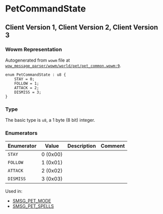 # PetCommandState

## Client Version 1, Client Version 2, Client Version 3

### Wowm Representation

Autogenerated from `wowm` file at [`wow_message_parser/wowm/world/pet/pet_common.wowm:9`](https://github.com/gtker/wow_messages/tree/main/wow_message_parser/wowm/world/pet/pet_common.wowm#L9).

```rust,ignore
enum PetCommandState : u8 {
    STAY = 0;
    FOLLOW = 1;
    ATTACK = 2;
    DISMISS = 3;
}
```
### Type
The basic type is `u8`, a 1 byte (8 bit) integer.
### Enumerators
| Enumerator | Value  | Description | Comment |
| --------- | -------- | ----------- | ------- |
| `STAY` | 0 (0x00) |  |  |
| `FOLLOW` | 1 (0x01) |  |  |
| `ATTACK` | 2 (0x02) |  |  |
| `DISMISS` | 3 (0x03) |  |  |

Used in:
* [SMSG_PET_MODE](smsg_pet_mode.md)
* [SMSG_PET_SPELLS](smsg_pet_spells.md)


